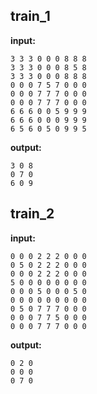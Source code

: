 
## train_1

**input:**
```
3 3 3 0 0 0 8 8 8
3 3 3 0 0 0 8 5 8
3 3 3 0 0 0 8 8 8
0 0 0 7 5 7 0 0 0
0 0 0 7 7 7 0 0 0
0 0 0 7 7 7 0 0 0
6 6 6 0 0 5 9 9 9
6 6 6 0 0 0 9 9 9
6 5 6 0 5 0 9 9 5
```


**output:**
```
3 0 8
0 7 0
6 0 9
```


## train_2

**input:**
```
0 0 0 2 2 2 0 0 0
0 5 0 2 2 2 0 0 0
0 0 0 2 2 2 0 0 0
5 0 0 0 0 0 0 0 0
0 0 0 5 0 0 0 5 0
0 0 0 0 0 0 0 0 0
0 5 0 7 7 7 0 0 0
0 0 0 7 7 5 0 0 0
0 0 0 7 7 7 0 0 0
```


**output:**
```
0 2 0
0 0 0
0 7 0
```

